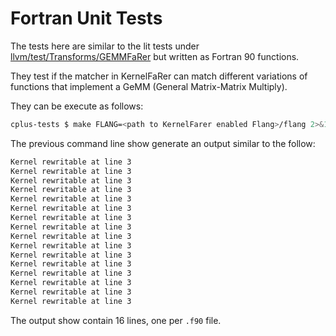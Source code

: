# Fortran Unit Tests

The tests here are similar to the lit tests under [llvm/test/Transforms/GEMMFaRer](https://github.com/jaopaulolc/KernelFaRer/tree/kernelfarer/llvm/test/Transforms/GEMMFaRer) but written as Fortran 90 functions.

They test if the matcher in KernelFaRer can match different variations of functions that implement a GeMM (General Matrix-Matrix Multiply).

They can be execute as follows:

~~~bash
cplus-tests $ make FLANG=<path to KernelFarer enabled Flang>/flang 2>&1 | grep 'Kernel rewritable'
~~~

The previous command line show generate an output similar to the follow:

~~~bash
Kernel rewritable at line 3
Kernel rewritable at line 3
Kernel rewritable at line 3
Kernel rewritable at line 3
Kernel rewritable at line 3
Kernel rewritable at line 3
Kernel rewritable at line 3
Kernel rewritable at line 3
Kernel rewritable at line 3
Kernel rewritable at line 3
Kernel rewritable at line 3
Kernel rewritable at line 3
Kernel rewritable at line 3
Kernel rewritable at line 3
Kernel rewritable at line 3
Kernel rewritable at line 3
~~~

The output show contain 16 lines, one per `.f90` file.
